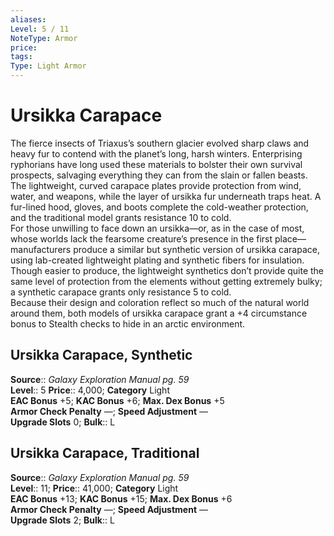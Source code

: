 ```yaml
---
aliases: 
Level: 5 / 11
NoteType: Armor
price: 
tags: 
Type: Light Armor
---
```


# Ursikka Carapace

The fierce insects of Triaxus’s southern glacier evolved sharp claws and heavy fur to contend with the planet’s long, harsh winters. Enterprising ryphorians have long used these materials to bolster their own survival prospects, salvaging everything they can from the slain or fallen beasts. The lightweight, curved carapace plates provide protection from wind, water, and weapons, while the layer of ursikka fur underneath traps heat. A fur-lined hood, gloves, and boots complete the cold-weather protection, and the traditional model grants resistance 10 to cold.  
For those unwilling to face down an ursikka—or, as in the case of most, whose worlds lack the fearsome creature’s presence in the first place—manufacturers produce a similar but synthetic version of ursikka carapace, using lab-created lightweight plating and synthetic fibers for insulation. Though easier to produce, the lightweight synthetics don’t provide quite the same level of protection from the elements without getting extremely bulky; a synthetic carapace grants only resistance 5 to cold.  
Because their design and coloration reflect so much of the natural world around them, both models of ursikka carapace grant a +4 circumstance bonus to Stealth checks to hide in an arctic environment.  

## Ursikka Carapace, Synthetic

**Source**:: _Galaxy Exploration Manual pg. 59_  
**Level**:: 5
**Price**:: 4,000; **Category** Light  
**EAC Bonus** +5; **KAC Bonus** +6; **Max. Dex Bonus** +5  
**Armor Check Penalty** —; **Speed Adjustment** —  
**Upgrade Slots** 0; **Bulk**:: L

## Ursikka Carapace, Traditional

**Source**:: _Galaxy Exploration Manual pg. 59_  
**Level**:: 11;
**Price**:: 41,000; **Category** Light  
**EAC Bonus** +13; **KAC Bonus** +15; **Max. Dex Bonus** +6  
**Armor Check Penalty** —; **Speed Adjustment** —  
**Upgrade Slots** 2; **Bulk**:: L
